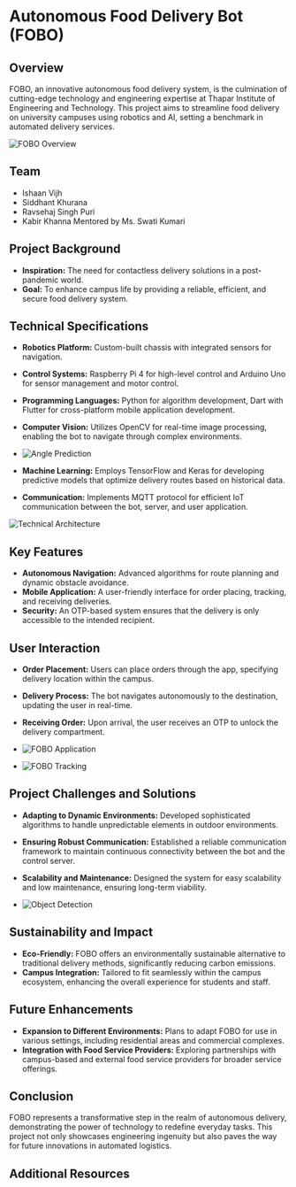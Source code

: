 # Autonomous Food Delivery Bot (FOBO)

## Overview
FOBO, an innovative autonomous food delivery system, is the culmination of cutting-edge technology and engineering expertise at Thapar Institute of Engineering and Technology. This project aims to streamline food delivery on university campuses using robotics and AI, setting a benchmark in automated delivery services.

![FOBO Overview](/Screenshot%202024-01-11%20at%2010.27.55%20PM.png)

## Team
- Ishaan Vijh
- Siddhant Khurana
- Ravsehaj Singh Puri
- Kabir Khanna
Mentored by Ms. Swati Kumari

## Project Background
- **Inspiration:** The need for contactless delivery solutions in a post-pandemic world.
- **Goal:** To enhance campus life by providing a reliable, efficient, and secure food delivery system.

## Technical Specifications
- **Robotics Platform:** Custom-built chassis with integrated sensors for navigation.
- **Control Systems:** Raspberry Pi 4 for high-level control and Arduino Uno for sensor management and motor control.
- **Programming Languages:** Python for algorithm development, Dart with Flutter for cross-platform mobile application development.
- **Computer Vision:** Utilizes OpenCV for real-time image processing, enabling the bot to navigate through complex environments.

- ![Angle Prediction](/Screenshot%202024-01-11%20at%2010.28.31%20PM.png)

- **Machine Learning:** Employs TensorFlow and Keras for developing predictive models that optimize delivery routes based on historical data.
- **Communication:** Implements MQTT protocol for efficient IoT communication between the bot, server, and user application.

![Technical Architecture](/Screenshot%202024-01-11%20at%2010.26.10%20PM.png)

## Key Features
- **Autonomous Navigation:** Advanced algorithms for route planning and dynamic obstacle avoidance.
- **Mobile Application:** A user-friendly interface for order placing, tracking, and receiving deliveries.
- **Security:** An OTP-based system ensures that the delivery is only accessible to the intended recipient.

## User Interaction
- **Order Placement:** Users can place orders through the app, specifying delivery location within the campus.
- **Delivery Process:** The bot navigates autonomously to the destination, updating the user in real-time.
- **Receiving Order:** Upon arrival, the user receives an OTP to unlock the delivery compartment.

- ![FOBO Application](/Screenshot%202024-01-11%20at%2010.29.07%20PM.png)
- ![FOBO Tracking](/Screenshot%202024-01-11%20at%2010.29.07%20PM.png)

## Project Challenges and Solutions
- **Adapting to Dynamic Environments:** Developed sophisticated algorithms to handle unpredictable elements in outdoor environments.
- **Ensuring Robust Communication:** Established a reliable communication framework to maintain continuous connectivity between the bot and the control server.
- **Scalability and Maintenance:** Designed the system for easy scalability and low maintenance, ensuring long-term viability.

- ![Object Detection](/Screenshot%202024-01-11%20at%2010.28.20%20PM.png)

## Sustainability and Impact
- **Eco-Friendly:** FOBO offers an environmentally sustainable alternative to traditional delivery methods, significantly reducing carbon emissions.
- **Campus Integration:** Tailored to fit seamlessly within the campus ecosystem, enhancing the overall experience for students and staff.

## Future Enhancements
- **Expansion to Different Environments:** Plans to adapt FOBO for use in various settings, including residential areas and commercial complexes.
- **Integration with Food Service Providers:** Exploring partnerships with campus-based and external food service providers for broader service offerings.

## Conclusion
FOBO represents a transformative step in the realm of autonomous delivery, demonstrating the power of technology to redefine everyday tasks. This project not only showcases engineering ingenuity but also paves the way for future innovations in automated logistics.

## Additional Resources


